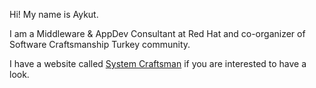 Hi! My name is Aykut.

I am a Middleware & AppDev Consultant at Red Hat and co-organizer of Software Craftsmanship Turkey community.

I have a website called [System Craftsman](http://systemcraftsman.com) if you are interested to have a look. 


<!--
**mabulgu/mabulgu** is a ✨ _special_ ✨ repository because its `README.md` (this file) appears on your GitHub profile.

Here are some ideas to get you started:

- 🔭 I’m currently working on ...
- 🌱 I’m currently learning ...
- 👯 I’m looking to collaborate on ...
- 🤔 I’m looking for help with ...
- 💬 Ask me about ...
- 📫 How to reach me: ...
- 😄 Pronouns: ...
- ⚡ Fun fact: ...
-->
